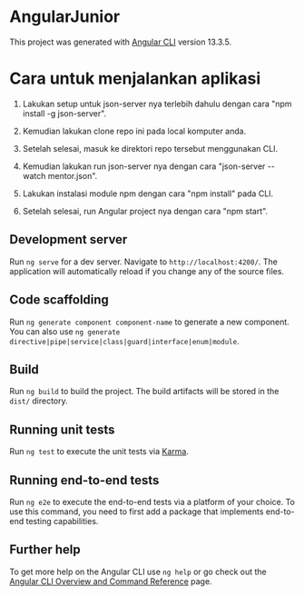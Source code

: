 # AngularJunior

This project was generated with [Angular CLI](https://github.com/angular/angular-cli) version 13.3.5.

# Cara untuk menjalankan aplikasi
1. Lakukan setup untuk json-server nya terlebih dahulu dengan cara "npm install -g json-server".

2. Kemudian lakukan clone repo ini pada local komputer anda.

3. Setelah selesai, masuk ke direktori repo tersebut menggunakan CLI.

4. Kemudian lakukan run json-server nya dengan cara "json-server --watch mentor.json".

5. Lakukan instalasi module npm dengan cara "npm install" pada CLI.

6. Setelah selesai, run Angular project nya dengan cara "npm start".

## Development server

Run `ng serve` for a dev server. Navigate to `http://localhost:4200/`. The application will automatically reload if you change any of the source files.

## Code scaffolding

Run `ng generate component component-name` to generate a new component. You can also use `ng generate directive|pipe|service|class|guard|interface|enum|module`.

## Build

Run `ng build` to build the project. The build artifacts will be stored in the `dist/` directory.

## Running unit tests

Run `ng test` to execute the unit tests via [Karma](https://karma-runner.github.io).

## Running end-to-end tests

Run `ng e2e` to execute the end-to-end tests via a platform of your choice. To use this command, you need to first add a package that implements end-to-end testing capabilities.

## Further help

To get more help on the Angular CLI use `ng help` or go check out the [Angular CLI Overview and Command Reference](https://angular.io/cli) page.

